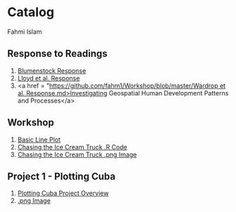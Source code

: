 # Catalog

Fahmi Islam

## Response to Readings

1. [Blumenstock Response](https://github.com/fahm1/Workshop/blob/master/blumenstock.md) 
2. [Lloyd et al. Response](https://fahm1.github.io/Workshop/LloydResponse.md)
3. &lt;a href = "[https://github.com/fahm1/Workshop/blob/master/Wardrop et al. Response.md&gt;Investigating](https://github.com/fahm1/Workshop/blob/master/Wardrop%20et%20al.%20Response.md>Investigating) Geospatial Human Development Patterns and Processes&lt;/a&gt;

## Workshop

1. [Basic Line Plot](https://github.com/fahm1/Workshop/blob/master/plot2.png)
2. [Chasing the Ice Cream Truck .R Code](https://github.com/fahm1/Workshop/blob/master/Chasing%20Ice%20Cream%20Truck%20Plot.R)
3. [Chasing the Ice Cream Truck .png Image](https://github.com/fahm1/Workshop/blob/master/Chasing%20Ice%20Cream%20Truck%20Plot.png)

## Project 1 - Plotting Cuba

1. [Plotting Cuba Project Overview](https://github.com/fahm1/Workshop/blob/master/CubaProject1.md)
2. [.png Image](https://github.com/fahm1/Workshop/blob/master/Cuba_Plot.png)

